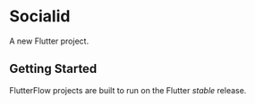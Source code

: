 # Socialid

A new Flutter project.

## Getting Started

FlutterFlow projects are built to run on the Flutter _stable_ release.
